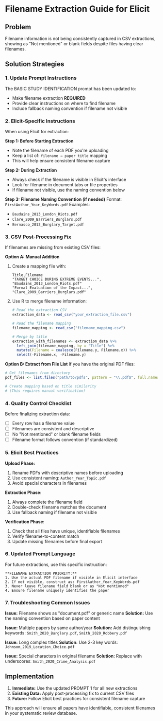 # Filename Extraction Guide for Elicit

## Problem
Filename information is not being consistently captured in CSV extractions, showing as "Not mentioned" or blank fields despite files having clear filenames.

## Solution Strategies

### 1. Update Prompt Instructions
The BASIC STUDY IDENTIFICATION prompt has been updated to:
- Make filename extraction **REQUIRED**
- Provide clear instructions on where to find filename
- Include fallback naming convention if filename not visible

### 2. Elicit-Specific Instructions

When using Elicit for extraction:

**Step 1: Before Starting Extraction**
- Note the filename of each PDF you're uploading
- Keep a list of: `filename → paper title` mapping
- This will help ensure consistent filename capture

**Step 2: During Extraction**
- Always check if the filename is visible in Elicit's interface
- Look for filename in document tabs or file properties
- If filename not visible, use the naming convention below

**Step 3: Filename Naming Convention (if needed)**
Format: `FirstAuthor_Year_KeyWords.pdf`
Examples:
- `Baudains_2013_London_Riots.pdf`
- `Clare_2009_Barriers_Burglars.pdf`
- `Bernasco_2013_Burglary_Target.pdf`

### 3. CSV Post-Processing Fix

If filenames are missing from existing CSV files:

**Option A: Manual Addition**
1. Create a mapping file with:
   ```
   Title,Filename
   "TARGET CHOICE DURING EXTREME EVENTS...", "Baudains_2013_London_Riots.pdf"
   "Formal Evaluation of the Impact...", "Clare_2009_Barriers_Burglars.pdf"
   ```

2. Use R to merge filename information:
   ```r
   # Read the extraction CSV
   extraction_data <- read_csv("your_extraction_file.csv")
   
   # Read the filename mapping
   filename_mapping <- read_csv("filename_mapping.csv")
   
   # Merge by title
   extraction_with_filenames <- extraction_data %>%
     left_join(filename_mapping, by = "Title") %>%
     mutate(Filename = coalesce(Filename.y, Filename.x)) %>%
     select(-Filename.x, -Filename.y)
   ```

**Option B: Extract from File List**
If you have the original PDF files:
```r
# Get filenames from directory
pdf_files <- list.files("path/to/pdfs", pattern = "\\.pdf$", full.names = FALSE)

# Create mapping based on title similarity
# (This requires manual verification)
```

### 4. Quality Control Checklist

Before finalizing extraction data:
- [ ] Every row has a filename value
- [ ] Filenames are consistent and descriptive
- [ ] No "Not mentioned" or blank filename fields
- [ ] Filename format follows convention (if standardized)

### 5. Elicit Best Practices

**Upload Phase:**
1. Rename PDFs with descriptive names before uploading
2. Use consistent naming: `Author_Year_Topic.pdf`
3. Avoid special characters in filenames

**Extraction Phase:**
1. Always complete the filename field
2. Double-check filename matches the document
3. Use fallback naming if filename not visible

**Verification Phase:**
1. Check that all files have unique, identifiable filenames
2. Verify filename-to-content match
3. Update missing filenames before final export

### 6. Updated Prompt Language

For future extractions, use this specific instruction:

```
**FILENAME EXTRACTION PRIORITY:**
1. Use the actual PDF filename if visible in Elicit interface
2. If not visible, construct as: FirstAuthor_Year_KeyWords.pdf
3. Never leave filename field blank or as "Not mentioned"
4. Ensure filename uniquely identifies the paper
```

### 7. Troubleshooting Common Issues

**Issue:** Filename shows as "document.pdf" or generic name
**Solution:** Use the naming convention based on paper content

**Issue:** Multiple papers by same author/year
**Solution:** Add distinguishing keywords: `Smith_2020_Burglary.pdf`, `Smith_2020_Robbery.pdf`

**Issue:** Long complex titles
**Solution:** Use 2-3 key words: `Johnson_2019_Location_Choice.pdf`

**Issue:** Special characters in original filename
**Solution:** Replace with underscores: `Smith_2020_Crime_Analysis.pdf`

## Implementation

1. **Immediate:** Use the updated PROMPT 1 for all new extractions
2. **Existing Data:** Apply post-processing fix to current CSV files
3. **Future:** Follow Elicit best practices for consistent filename capture

This approach will ensure all papers have identifiable, consistent filenames in your systematic review database.
